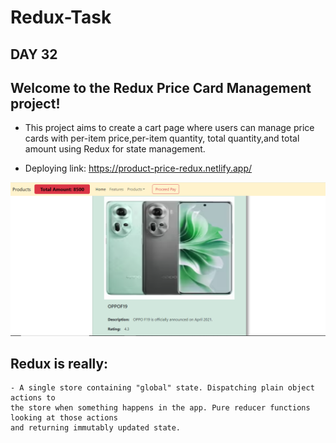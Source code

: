 # Redux-Task


## DAY 32

## Welcome to the Redux Price Card Management project! 

     
- This project aims to create a cart page where users can manage price cards with per-item price,per-item quantity, total quantity,and total amount using Redux for state management.

- Deploying link: https://product-price-redux.netlify.app/

![alt text](./src/img/img1.png)

## Redux is really: 

    - A single store containing "global" state. Dispatching plain object actions to 
    the store when something happens in the app. Pure reducer functions looking at those actions 
    and returning immutably updated state.
